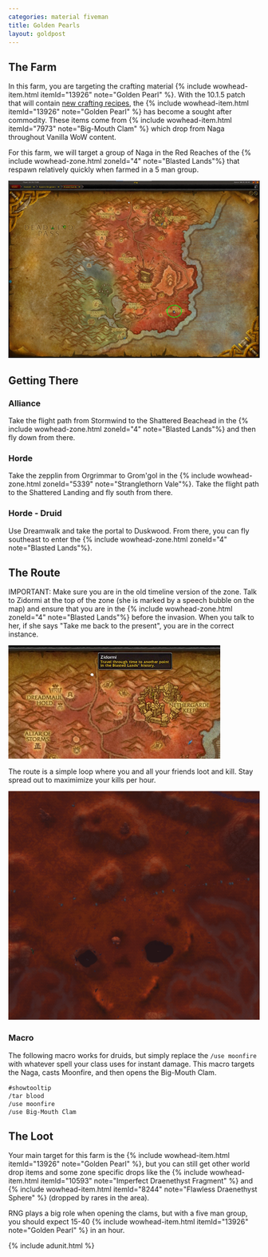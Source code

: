 ```yaml
---
categories: material fiveman
title: Golden Pearls
layout: goldpost
---
```


## The Farm
In this farm, you are targeting the crafting material {% include wowhead-item.html itemId="13926" note="Golden Pearl" %}. With the 10.1.5 patch that will contain [new crafting recipes](https://www.wowhead.com/news/naxxramas-returning-content-in-patch-10-1-5-ptr-ancient-recipes-new-mount-332939), the {% include wowhead-item.html itemId="13926" note="Golden Pearl" %} has become a sought after commodity.  These items come from {% include wowhead-item.html itemId="7973" note="Big-Mouth Clam" %} which drop from Naga throughout Vanilla WoW content.

For this farm, we will target a group of Naga in the Red Reaches of the {% include wowhead-zone.html zoneId="4" note="Blasted Lands"%} that respawn relatively quickly when farmed in a 5 man group.

<img src="/assets/red-reaches.jpg">

## Getting There

### Alliance
Take the flight path from Stormwind to the Shattered Beachead in the {% include wowhead-zone.html zoneId="4" note="Blasted Lands"%} and then fly down from there.

### Horde
Take the zepplin from Orgrimmar to Grom'gol in the {% include wowhead-zone.html zoneId="5339" note="Stranglethorn Vale"%}. Take the flight path to the Shattered Landing and fly south from there.

### Horde - Druid
Use Dreamwalk and take the portal to Duskwood.  From there, you can fly southeast to enter the {% include wowhead-zone.html zoneId="4" note="Blasted Lands"%}.

## The Route
IMPORTANT: Make sure you are in the old timeline version of the zone.  Talk to Zidormi at the top of the zone (she is marked by a speech bubble on the map) and ensure that you are in the {% include wowhead-zone.html zoneId="4" note="Blasted Lands"%} before the invasion.  When you talk to her, if she says "Take me back to the present", you are in the correct instance.

<img src="/assets/zidormi-blasted-lands.jpg">

The route is a simple loop where you and all your friends loot and kill. Stay spread out to maximimize your kills per hour.

<img src="/assets/goldenpearls.gif">

### Macro
The following macro works for druids, but simply replace the `/use moonfire` with whatever spell your class uses for instant damage. This macro targets the Naga, casts Moonfire, and then opens the Big-Mouth Clam.  

```
#showtooltip
/tar blood
/use moonfire
/use Big-Mouth Clam
```

## The Loot
Your main target for this farm is the {% include wowhead-item.html itemId="13926" note="Golden Pearl" %}, but you can still get other world drop items and some zone specific drops like the {% include wowhead-item.html itemId="10593" note="Imperfect Draenethyst Fragment" %} and {% include wowhead-item.html itemId="8244" note="Flawless Draenethyst Sphere" %} (dropped by rares in the area).

RNG plays a big role when opening the clams, but with a five man group, you should expect 15-40 {% include wowhead-item.html itemId="13926" note="Golden Pearl" %} in an hour.

{% include adunit.html %}